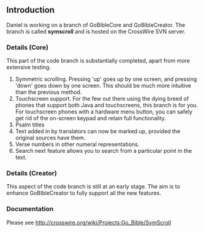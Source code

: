 ## Introduction ##

Daniel is working on a branch of GoBibleCore and GoBibleCreator. The branch is called  **symscroll** and is hosted on the CrossWire SVN server.


### Details (Core) ###

This part of the code branch is substantially completed, apart from more extensive testing.

  1. Symmetric scrolling. Pressing 'up' goes up by one screen, and pressing 'down' goes down by one screen. This should be much more intuitive than the previous method.
  1. Touchscreen support. For the few out there using the dying breed of phones that support both Java and touchscreens, this branch is for you. For touchscreen phones with a hardware menu button, you can safely get rid of the on-screen keypad and retain full functionality.
  1. Psalm titles
  1. Text added in by translators can now be marked up, provided the original sources have them.
  1. Verse numbers in other numeral representations.
  1. Search next feature allows you to search from a particular point in the text.

### Details (Creator) ###

This aspect of the code branch is still at an early stage. The aim is to enhance GoBIbleCreator to fully support all the new features.

### Documentation ###
Please see http://crosswire.org/wiki/Projects:Go_Bible/SymScroll